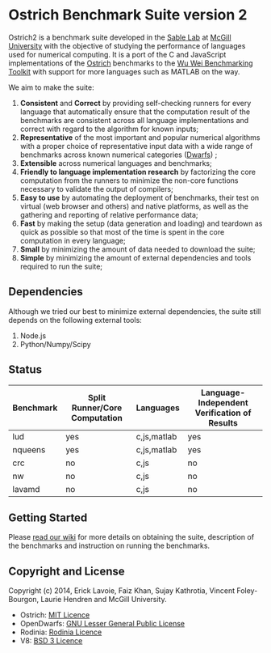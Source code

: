 Ostrich Benchmark Suite version 2
=================================

Ostrich2 is a benchmark suite developed in the [Sable Lab](http://www.sable.mcgill.ca/) at [McGill University](//www.mcgill.ca/) with the objective of studying the performance of languages used for numerical computing. It is a port of the C and JavaScript implementations of the [Ostrich](https://github.com/Sable/Ostrich) benchmarks to the [Wu Wei Benchmarking Toolkit](https://github.com/Sable/wu-wei-benchmarking-toolkit) with support for more languages such as MATLAB on the way.

We aim to make the suite:
 1. **Consistent** and **Correct** by providing self-checking runners for every language that automatically ensure that the computation result of the benchmarks are consistent across all language implementations and correct with regard to the algorithm for known inputs;
 2. **Representative** of the most important and popular numerical algorithms with a proper choice of representative input data with a wide range of benchmarks across known numerical categories ([Dwarfs](http://www.eecs.berkeley.edu/Pubs/TechRpts/2006/EECS-2006-183.pdf)) ;
 3. **Extensible** across numerical languages and benchmarks;
 4. **Friendly to language implementation research** by factorizing the core computation from the runners to minimize the non-core functions necessary to validate the output of compilers;
 5. **Easy to use** by automating the deployment of benchmarks, their test on virtual (web browser and others) and native platforms, as well as the gathering and reporting of relative performance data;
 6. **Fast** by making the setup (data generation and loading) and teardown as quick as possible so that most of the time is spent in the core computation in every language;
 7. **Small** by minimizing the amount of data needed to download the suite;
 8. **Simple** by minimizing the amount of external dependencies and tools required to run the suite;
 
Dependencies
------------------------
Although we tried our best to minimize external dependencies, the suite still depends on the following external tools:
 1. Node.js
 2. Python/Numpy/Scipy

Status
------------------------


| Benchmark | Split Runner/Core Computation | Languages   | Language-Independent Verification of Results |
| --------- | ----------------------------- | ----------- | -------------------------------------------- |
| lud       |  yes                          | c,js,matlab | yes                                          |
| nqueens   |  yes                          | c,js,matlab | yes                                          |
| crc       |  no                           | c,js        | no                                           |
| nw        |  no                           | c,js        | no                                           |
| lavamd    |  no                           | c,js        | no                                           |



Getting Started
------------------------
Please [read our wiki](../../wiki) for more details on obtaining the suite, description of the benchmarks and instruction on running the benchmarks.

Copyright and License
-------------------------
Copyright (c) 2014, Erick Lavoie, Faiz Khan, Sujay Kathrotia, Vincent Foley-Bourgon, Laurie Hendren and McGill University.

- Ostrich: [MIT Licence](LICENSE)
- OpenDwarfs: [GNU Lesser General Public License](//github.com/opendwarfs/OpenDwarfs/blob/master/LICENSE)
- Rodinia: [Rodinia Licence](//www.cs.virginia.edu/~sc5nf/license.htm)
- V8: [BSD 3 Licence](//developers.google.com/v8/terms)
